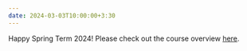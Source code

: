 ```yaml
---
date: 2024-03-03T10:00:00+3:30
---
```

Happy Spring Term 2024! Please check out the course overview [here](https://github.com/bcolabcourses/ISIspr2024/blob/main/static_files/ISI%20Guidelines.pdf).
